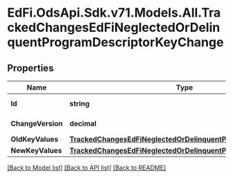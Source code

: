# EdFi.OdsApi.Sdk.v71.Models.All.TrackedChangesEdFiNeglectedOrDelinquentProgramDescriptorKeyChange

## Properties

Name | Type | Description | Notes
------------ | ------------- | ------------- | -------------
**Id** | **string** | Resource identifier | [optional] 
**ChangeVersion** | **decimal** | Change version | [optional] 
**OldKeyValues** | [**TrackedChangesEdFiNeglectedOrDelinquentProgramDescriptorKey**](TrackedChangesEdFiNeglectedOrDelinquentProgramDescriptorKey.md) |  | [optional] 
**NewKeyValues** | [**TrackedChangesEdFiNeglectedOrDelinquentProgramDescriptorKey**](TrackedChangesEdFiNeglectedOrDelinquentProgramDescriptorKey.md) |  | [optional] 

[[Back to Model list]](../README.md#documentation-for-models) [[Back to API list]](../README.md#documentation-for-api-endpoints) [[Back to README]](../README.md)

